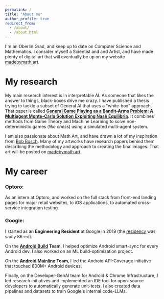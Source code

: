 ```yaml
---
permalink: /
title: "About me"
author_profile: true
redirect_from: 
  - /about/
  - /about.html
---
```


I'm an Oberlin Grad, and keep up to date on Computer Science and Mathematics. I consider myself a Scientist and and Artist, and have made plenty of digital art that will eventually be up on my website [madebymath.art](https://www.madebymath.art).

My research
======
My main research interest is in interpretable AI. As someone that likes the answer to things, black-boxes drive me crazy. I have published a thesis trying to tackle a subset of General AI that uses a "white-box" approach. That paper is called **[General Game Playing as a Bandit-Arms Problem: A Multiagent Monte-Carlo Solution Exploiting Nash Equilibria](https://digitalcommons.oberlin.edu/honors/116/)**. It combines methods from Game Theory and Machine Learning to solve non-deterministic games (*like chess*) using a simulated multi-agent system.

I am also passionate about Math Art, and have drawn a lot of my inspiration from [Bob Bosch](https://dominoartwork.com). Many of my artworks have research papers behind them describing the methodology and approach to creating the final images. That art will be posted on [madebymath.art](https://www.madebymath.art).

My career
======
### Optoro:

As an intern at Optoro, and worked on the full stack from front-end landing pages for major retail websites, to iOS applications, to automated cross-service integration testing.

### Google:
I started as an **Engineering Resident** at Google in 2019 (the [residency](https://web.archive.org/web/20201112003500/https://www.google.com/about/careers/students/engres.html) was sadly 86-ed).

On the **[Android Build](https://developer.android.com/build/gradle-build-overview) Team**, I helped optimize Android smart-sync for every Android dev. I also worked on an ML build-optimization project.

On the **[Android Mainline](https://source.android.com/docs/core/ota/modular-system) Team**, I led the Android API-Coverage initiative that touched 800M+ Android devices.

Finally, on the Developer-GenAI team for Android & Chrome Infrastructure, I led research initiatives and implemented an IDE tool for open-source developers to automatically generate unit-tests. I also created data pipelines and datasets to train Google's internal code-LLMs.